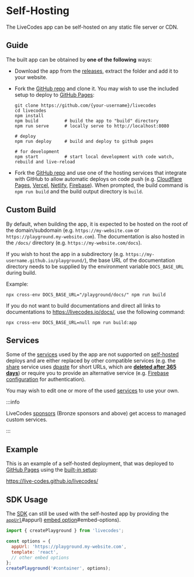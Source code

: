 # Self-Hosting

The LiveCodes app can be self-hosted on any static file server or CDN.

## Guide

The built app can be obtained by **one of the following** ways:

- Download the app from the [releases](https://github.com/live-codes/livecodes/releases), extract the folder and add it to your website.
- Fork the [GitHub repo](https://github.com/live-codes/livecodes) and clone it. You may wish to use the included setup to deploy to [GitHub Pages](https://pages.github.com/):

  ```shell
  git clone https://github.com/{your-username}/livecodes
  cd livecodes
  npm install
  npm build          # build the app to "build" directory
  npm run serve      # locally serve to http://localhost:8080

  # deploy
  npm run deploy     # build and deploy to github pages

  # for development
  npm start          # start local development with code watch, rebuild and live-reload
  ```

- Fork the [GitHub repo](https://github.com/live-codes/livecodes) and use one of the hosting services that integrate with GitHub to allow automatic deploys on code push (e.g. [Cloudflare Pages](https://developers.cloudflare.com/pages/get-started), [Vercel](https://vercel.com/docs/concepts/git), [Netlify](https://docs.netlify.com/configure-builds/overview/), [Firebase](https://firebase.google.com/docs/hosting/github-integration)). When prompted, the build command is `npm run build` and the build output directory is `build`.

## Custom Build

By default, when building the app, it is expected to be hosted on the root of the domain/subdomain (e.g. `https://my-website.com` or `https://playground.my-website.com`). The documentation is also hosted in the `/docs/` directory (e.g. `https://my-website.com/docs`).

If you wish to host the app in a subdirectory (e.g. `https://my-username.github.io/playground/`), the base URL of the documentation directory needs to be supplied by the environment variable `DOCS_BASE_URL` during build.

Example:

```shell
npx cross-env DOCS_BASE_URL="/playground/docs/" npm run build
```

If you do not want to build documentations and direct all links to documentations to https://livecodes.io/docs/, use the following command:

```shell
npx cross-env DOCS_BASE_URL=null npm run build:app
```

## Services

Some of the [services](../advanced/services.html.md) used by the app are not supported on [self-hosted](../features/self-hosting.html.md) deploys and are either replaced by other compatible services (e.g. the [share](../features/share.html.md) service uses [dpaste](https://dpaste.com/) for short URLs, which are [**deleted after 365 days**](https://dpaste.com/help)) or require you to provide an alternative service (e.g. [Firebase configuration](https://github.com/live-codes/livecodes/tree/develop/src/livecodes/services/firebase.ts) for authentication).

You may wish to edit one or more of the used [services](../advanced/services.html.md) to use your own.

:::info

LiveCodes [sponsors](../sponsor.html.md) (Bronze sponsors and above) get access to managed custom services.

:::

## Example

This is an example of a self-hosted deployment, that was deployed to [GitHub Pages](https://pages.github.com/) using the [built-in setup](#guide):

https://live-codes.github.io/livecodes/

## SDK Usage

The [SDK](../sdk/index.html.md) can still be used with the self-hosted app by providing the [`appUrl`](../sdk/js-ts.html.md)#appurl) [embed option](../sdk/js-ts.html.md)#embed-options).

```js title="index.js"
import { createPlayground } from 'livecodes';

const options = {
  appUrl: 'https://playground.my-website.com',
  template: 'react',
  // other embed options
};
createPlayground('#container', options);
```